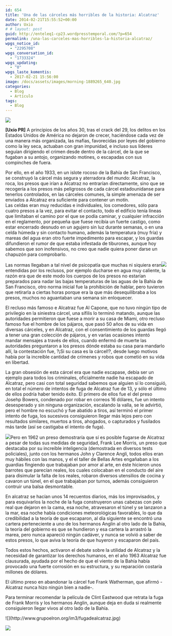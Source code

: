 ```yaml
---
id: 654
title: 'Una de las cárceles más horribles de la historia: Alcatraz'
date: 2014-02-21T15:55:52+00:00
author: Uxio
# # layout: post
guid: http://enteleq1-cp23.wordpresstemporal.com/?p=654
permalink: /una-las-carceles-mas-horribles-la-historia-alcatraz/
wpgs_notice_id:
  - "2295708"
wpgs_conversation_id:
  - "1733324"
wpgs_updating:
  - "0"
wpgs_laste_komentis:
  - 2017-02-21 15:56:00
image: /docs/assets/images/morning-1889265_640.jpg
categories:
  - Blog
  - Artículo
tags:
  - Blog
---
```

![](http://www.grupoelron.org/im3/laroca.jpg)

**[Uxío PR]** A principios de los años 30, tras el crack del 29, los delitos en los Estados Unidos de América no dejaron de crecer, haciéndose cada vez de una manera más organizada, las mafias, favorecidas por leyes del gobierno como la ley seca, actuaban con gran impunidad, e incluso sus líderes seguían dirigiendo el crimen desde dentro de la cárcel, de la que se fugaban a su antojo, organizando motines, o escapadas con sus compinches de fuera.

Por ello, en el año 1933, en un islote rocoso de la Bahía de San Francisco, se construyó la cárcel más segura y aterradora del mundo: Alcatraz, la roca, los presos que irían a Alcatraz no entrarían directamente, sino que se recogería a los presos más peligrosos de cada cárcel estadounidanse para tenerlos controlados, en las cárceles comunes, la simple amenaza de ser enviados a Alcatraz era suficiente para contener un motín.  
Las celdas eran muy reducidas e individuales, los comedores, sólo para cuatro presos a la vez, para evitar el contacto, todo el edificio tenía líneas que limitaban el camino por el que se podía caminar, y cualquier infracción en el reglamento, por pequeña que fuese recibía un fuerte castigo, como estar encerrado desnudo en un agujero sin luz durante semanas, o en una celda húmeda y sin contacto humano, además la temperatura (muy fría) y mareas del agua eran otro fuerte impedimento para escapar, y los guardas difundieron el rumor de que estaba infestada de tiburones, aunque hoy sabemos que son inofensivos, no creo que nadie quiera poner darse un chapuzón para comprobarlo.


Las normas llegaban a tal nivel de psicopatía que muchas ni siquiera eran![](http://www.grupoelron.org/im3/laroca2.jpg) entendidas por los reclusos, por ejemplo ducharse en agua muy caliente, la razón era que de este modo los cuerpos de los presos no estarían preparados para nadar las bajas temperaturas de las aguas de la Bahía de San Francisco, otro norma inicial fue la prohibición de hablar, pero tuvieron que retirarla a ciertas horas porque era la que más desequilibraba a los presos, muchos no aguantaban una semana sin enloquecer.

El recluso más famoso e Alcatraz fue Al Capone, que no tuvo ningún tipo de privilegio en la siniestra cárcel, una sífilis lo terminó matando, aunque las autoridades permitieron que fuese a morir a su casa de Miami, otro recluso famoso fue el hombre de los pájaros, que pasó 50 años de su vida en diversas cárceles, y en Alcatraz, con el consentimiento de los guardas llegó a tener una gran colección de pájaros, y en varias ocasiones intentó mandar mensajes a través de ellos, cuando enfermó de muerte las autoridades preguntaron a los presos dónde estaba su casa para mandarlo allí, la contestación fue, ?¡Si su casa es la cárcel!?, desde luego motivos había por la increíble cantidad de crímenes y robos que cometió en su vida en libertad.

La gran obsesión de esta cárcel era que nadie escapase, debía ser un ejemplo para todos los criminales, oficialmente nadie ha escapado de Alcatraz, pero casi con total seguridad sabemos que alguien sí lo consiguió, en total el número de intentos de fuga de Alcatraz fue de 13, y sólo el último de ellos podría haber tenido éxito. El primero de ellos fue el del preso Josehp Bowers, condenado por robar en correos 16 dólares, fue un intento desesperado y sin ninguna organización, escalando la valla, se le advirtió, pero el hombre no escuchó y fue abatido a tiros, así terminó el primer intento de fuga, los sucesivos consiguieron llegar más lejos pero con resultados similares, muertos a tiros, ahogados, o capturados y fusilados más tarde (así se castigaba el intento de fuga).


![](http://www.grupoelron.org/im2/alcatrazdentro.jpg)Pero en 1962 un preso demostraría que sí es posible fugarse de Alcatraz a pesar de todas sus medidas de seguridad, Frank Lee Morris, un preso que destacaba por su increíble inteligencia (demostrada en diversos tests policiales), junto con los hermanos John y Clarence Angli, todos ellos eran muy hábiles con las manos, y el el taller de Bellas Artes engañaban a los guardias fingiendo que trabajaban por amor al arte, en éste hicieron unos barrotes que parecían reales, los cuales colocaban en el conducto del aire para disimular la falta de los reales, robaron diversos utensilios de cocina y cavaron un túnel, en el que trabajaban por turnos, además consiguieron contruir una balsa desmontable.
  </p>
  
  <p>
    En alcatraz se hacían unos 14 recuentos diarios, más los improvisados, y para esquivarlos la noche de la fuga construyeron unas cabezas con pelo real que dejaron en la cama, esa noche, atravesaron el túnel y se lanzaron a la mar, esa noche había condiciones meteorológicas favorables, lo que da credibilidad a la teoría de que escaparon, al día siguiente se encontró una cartera perteneciente a uno de los hermanos Anglin al otro lado de la Bahía, la teoría del gobierno es que se hundieron y esa cartera la arrastró la marea, pero nunca apareció ningún cadáver, y nunca se volvió a saber de estos presos, lo que aviva la teoría de que huyeron y escaparon del país.
  </p>
  
  <p>
    Todos estos hechos, activaron el debate sobre la utilidad de Alcatraz y la necesidad de garantizar los derechos humanos, en el año 1963 Alcatraz fue clausurada, ayudada por el hecho de que el viento de la Bahía había provocado una fuerte corrosión en su estructura, y su reparación costaría millones de dólares.
  </p>
  
  <p>
    El último preso en abandonar la cárcel fue Frank Watherman, que afirmó -Alcatraz nunca hizo ningún bien a nadie-.
  </p>
  
  <p>
    Para terminar recomendar la película de Clint Eastwood que retrata la fuga de Frank Morris y los hermanos Anglin, aunque deja en duda si realmente consiguieron llegar vivos al otro lado de la Bahía.
</div>


</div>


  <div>
    <div>
      ![](http://www.grupoelron.org/im3/fugadealcatraz.jpg)
    </div>
  </div>
</div>

![](http://www.grupoelron.org/im3/fugadealcatraz.jpg)
